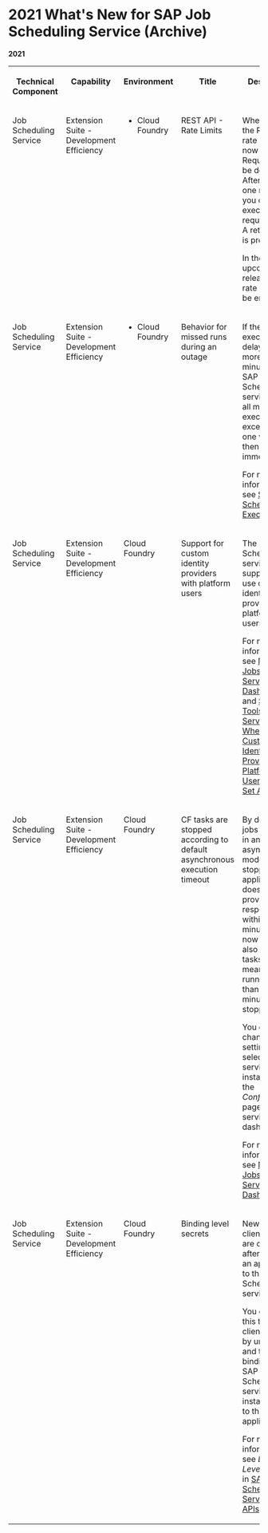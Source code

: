 <!-- loio78f6a4b2a1f9481f9c83bee47c2ae50c -->

# 2021 What's New for SAP Job Scheduling Service \(Archive\)





**2021**


<table>
<tr>
<th valign="top">

Technical Component

</th>
<th valign="top">

Capability

</th>
<th valign="top">

Environment

</th>
<th valign="top">

Title

</th>
<th valign="top">

Description

</th>
<th valign="top">

Action

</th>
<th valign="top">

Type

</th>
<th valign="top">

Available as of

</th>
</tr>
<tr>
<td valign="top">

Job Scheduling Service

</td>
<td valign="top">

Extension Suite - Development Efficiency

</td>
<td valign="top">

-   Cloud Foundry



</td>
<td valign="top">

REST API - Rate Limits

</td>
<td valign="top">

When you use the REST API, rate limits are now in place. Requests may be denied. After less than one minute, you can execute the request again. A retry header is provided.

In the upcoming releases, the rate limits will be enforced.

</td>
<td valign="top">



</td>
<td valign="top">

Announcement

</td>
<td valign="top">

2021-12-16

</td>
</tr>
<tr>
<td valign="top">

Job Scheduling Service

</td>
<td valign="top">

Extension Suite - Development Efficiency

</td>
<td valign="top">

-   Cloud Foundry



</td>
<td valign="top">

Behavior for missed runs during an outage

</td>
<td valign="top">

If the schedule executions are delayed by more than 20 minutes, the SAP Job Scheduling service skips all missed executions except the last one which is then executed immediately.

For more information, see [Skipped Schedule Executions](https://help.sap.com/viewer/07b57c2f4b944bcd8470d024723a1631/Cloud/en-US/d09664b7ae9d453e8b8a3a6e09449916.html).

</td>
<td valign="top">



</td>
<td valign="top">

Changed

</td>
<td valign="top">

2021-12-16

</td>
</tr>
<tr>
<td valign="top">

Job Scheduling Service

</td>
<td valign="top">

Extension Suite - Development Efficiency

</td>
<td valign="top">

Cloud Foundry 

</td>
<td valign="top">

Support for custom identity providers with platform users

</td>
<td valign="top">

The SAP Job Scheduling service supports the use of custom identity providers with platform users.

For more information, see [Manage Jobs with Service Dashboard](../40---Using-JOB-SCHDULR-TITLE/manage-jobs-with-service-dashboard-132fd06.md) and [Supported Tools and Services When Using Custom Identity Providers for Platform Users\[Feature Set A\]](https://help.sap.com/viewer/65de2977205c403bbc107264b8eccf4b/Cloud/en-US/94ef5154e384408796c035a82b043f82.html).

</td>
<td valign="top">



</td>
<td valign="top">

New

</td>
<td valign="top">

2021-05-20

</td>
</tr>
<tr>
<td valign="top">

Job Scheduling Service

</td>
<td valign="top">

Extension Suite - Development Efficiency

</td>
<td valign="top">

Cloud Foundry 

</td>
<td valign="top">

CF tasks are stopped according to default asynchronous execution timeout

</td>
<td valign="top">

By default, jobs executed in an asynchronous mode are stopped if the application doesn't provide a response within 30 minutes. This now applies also for CF tasks, that means a task running longer than 30 minutes is stopped.

You can change this setting for the selected service instance on the *Configurations* page in the service dashboard.

For more information, see [Manage Jobs with Service Dashboard](../40---Using-JOB-SCHDULR-TITLE/manage-jobs-with-service-dashboard-132fd06.md).

</td>
<td valign="top">



</td>
<td valign="top">

New

</td>
<td valign="top">

2021-02-25

</td>
</tr>
<tr>
<td valign="top">

Job Scheduling Service

</td>
<td valign="top">

Extension Suite - Development Efficiency

</td>
<td valign="top">

Cloud Foundry 

</td>
<td valign="top">

Binding level secrets

</td>
<td valign="top">

New clientsecrets are created after you bind an application to the SAP Job Scheduling service.

You can use this to rotate clientsecrets by unbinding and then binding the SAP Job Scheduling service instance again to the application.

For more information, see *Binding Level Secrets* in [SAP Job Scheduling Service REST APIs](../40---Using-JOB-SCHDULR-TITLE/sap-job-scheduling-service-rest-apis-c513d2d.md).

</td>
<td valign="top">



</td>
<td valign="top">

New

</td>
<td valign="top">

2020-12-17

</td>
</tr>
</table>

